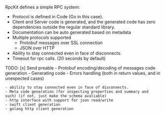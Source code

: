 RpcKit defines a simple RPC system:

- Protocol is defined in Code (Go in this case).
- Client and Server code is generated, and the generated code has zero dependencies outside the regular standard library.
- Documentation can be auto generated based on metadata
- Multiple protocols supported
	- Protobuf messages over SSL connection
	- JSON over HTTP
- Ability to stay connected even in face of disconnects.
- Timeout for rpc calls. (20 seconds by default)


TODO:
	[x] Send preable
	- Protobuf encoding/decoding of messages code generation
	- Generating code
	- Errors handling (both in return values, and in unexpected cases)

	- ability to stay connected even in face of disconnects.
	- Meta code generation (for inspecting properties and summary and such) (if not, just make the schema avaliable)
	- http interface with support for json read/write
	- swift client generation
	- golang http client generation